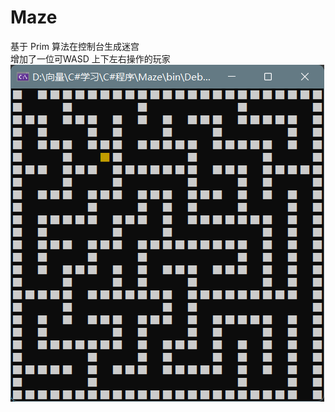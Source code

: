# Maze
基于 Prim 算法在控制台生成迷宫
\
增加了一位可WASD 上下左右操作的玩家
\
![avatar](https://github.com/xianlop/Maze/blob/master/2.png "结果图")
